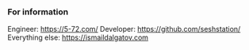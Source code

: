 ### For information

Engineer: https://5-72.com/
Developer: https://github.com/seshstation/
Everything else: https://ismaildalgatov.com
